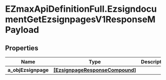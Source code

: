 # EZmaxApiDefinitionFull.EzsigndocumentGetEzsignpagesV1ResponseMPayload

## Properties

Name | Type | Description | Notes
------------ | ------------- | ------------- | -------------
**a_objEzsignpage** | [**[EzsignpageResponseCompound]**](EzsignpageResponseCompound.md) |  | 


